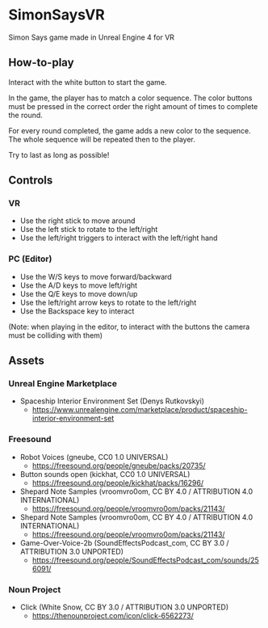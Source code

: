 # SimonSaysVR
Simon Says game made in Unreal Engine 4 for VR

## How-to-play
Interact with the white button to start the game.

In the game, the player has to match a color sequence. The color buttons must be pressed in the correct order the right amount of times to complete the round.

For every round completed, the game adds a new color to the sequence. The whole sequence will be repeated then to the player.

Try to last as long as possible! 

## Controls
### VR
- Use the right stick to move around
- Use the left stick to rotate to the left/right
- Use the left/right triggers to interact with the left/right hand

### PC (Editor)
- Use the W/S keys to move forward/backward
- Use the A/D keys to move left/right
- Use the Q/E keys to move down/up
- Use the left/right arrow keys to rotate to the left/right
- Use the Backspace key to interact

(Note: when playing in the editor, to interact with the buttons the camera must be colliding with them)

## Assets
### Unreal Engine Marketplace
- Spaceship Interior Environment Set (Denys Rutkovskyi)
    - https://www.unrealengine.com/marketplace/product/spaceship-interior-environment-set

### Freesound
- Robot Voices (gneube, CC0 1.0 UNIVERSAL)
    - https://freesound.org/people/gneube/packs/20735/
- Button sounds open (kickhat, CC0 1.0 UNIVERSAL)
    - https://freesound.org/people/kickhat/packs/16296/
- Shepard Note Samples (vroomvro0om, CC BY 4.0 / ATTRIBUTION 4.0 INTERNATIONAL)
    - https://freesound.org/people/vroomvro0om/packs/21143/
- Shepard Note Samples (vroomvro0om, CC BY 4.0 / ATTRIBUTION 4.0 INTERNATIONAL)
    - https://freesound.org/people/vroomvro0om/packs/21143/
- Game-Over-Voice-2b (SoundEffectsPodcast_com, CC BY 3.0 / ATTRIBUTION 3.0 UNPORTED)
    - https://freesound.org/people/SoundEffectsPodcast_com/sounds/256091/

### Noun Project
- Click (White Snow, CC BY 3.0 / ATTRIBUTION 3.0 UNPORTED)
    - https://thenounproject.com/icon/click-6562273/